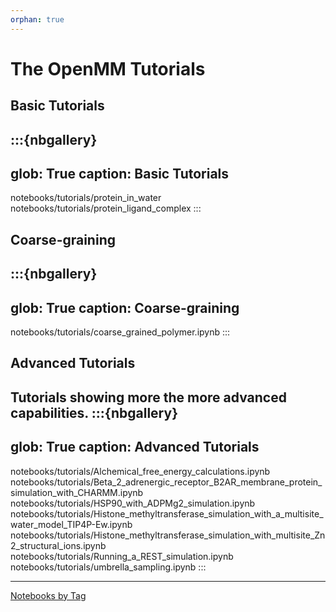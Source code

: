 ```yaml
---
orphan: true
---
```

# The OpenMM Tutorials


## Basic Tutorials
:::{nbgallery}
---
glob: True
caption: Basic Tutorials
---
notebooks/tutorials/protein_in_water
notebooks/tutorials/protein_ligand_complex
:::

## Coarse-graining
:::{nbgallery}
---
glob: True
caption: Coarse-graining
---
notebooks/tutorials/coarse_grained_polymer.ipynb
:::


## Advanced Tutorials
Tutorials showing more the more advanced capabilities.
:::{nbgallery}
---
glob: True
caption: Advanced Tutorials
---
notebooks/tutorials/Alchemical_free_energy_calculations.ipynb
notebooks/tutorials/Beta_2_adrenergic_receptor_B2AR_membrane_protein_simulation_with_CHARMM.ipynb
notebooks/tutorials/HSP90_with_ADPMg2_simulation.ipynb
notebooks/tutorials/Histone_methyltransferase_simulation_with_a_multisite_water_model_TIP4P-Ew.ipynb
notebooks/tutorials/Histone_methyltransferase_simulation_with_multisite_Zn2_structural_ions.ipynb
notebooks/tutorials/Running_a_REST_simulation.ipynb
notebooks/tutorials/umbrella_sampling.ipynb
:::

----

[Notebooks by Tag](genindex)


